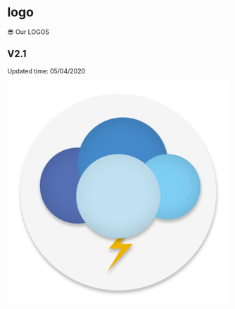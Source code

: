 # logo

😎 Our LOGOS

## V2.1

Updated time: 05/04/2020

![v2.1](https://github.com/FastGitORG/logo/raw/master/v2.1.png)
